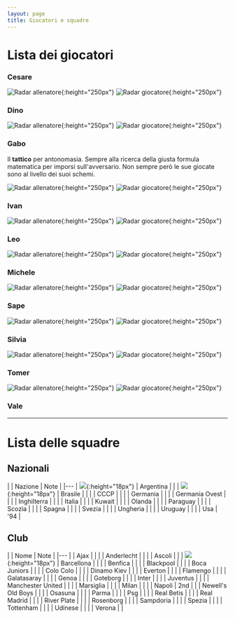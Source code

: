 ```yaml
---
layout: page
title: Giocatori e squadre
---
```


# Lista dei giocatori

### Cesare

![Radar allenatore](/res/cesare-coach.png){:height="250px"}
![Radar giocatore](/res/cesare-player.png){:height="250px"}

### Dino

![Radar allenatore](/res/dino-coach.png){:height="250px"}
![Radar giocatore](/res/dino-player.png){:height="250px"}

### Gabo

Il **tattico** per antonomasia. 
Sempre alla ricerca della giusta formula matematica per imporsi sull'avversario. 
Non sempre però le sue giocate sono al livello dei suoi schemi.

![Radar allenatore](/res/gabo-coach.png){:height="250px"}
![Radar giocatore](/res/gabo-player.png){:height="250px"}

### Ivan

![Radar allenatore](/res/ivan-coach.png){:height="250px"}
![Radar giocatore](/res/ivan-player.png){:height="250px"}

### Leo

![Radar allenatore](/res/leo-coach.png){:height="250px"}
![Radar giocatore](/res/leo-player.png){:height="250px"}

### Michele

![Radar allenatore](/res/michele-coach.png){:height="250px"}
![Radar giocatore](/res/michele-player.png){:height="250px"}

### Sape

![Radar allenatore](/res/sape-coach.png){:height="250px"}
![Radar giocatore](/res/sape-player.png){:height="250px"}

### Silvia

![Radar allenatore](/res/silvia-coach.png){:height="250px"}
![Radar giocatore](/res/silvia-player.png){:height="250px"}

### Tomer

![Radar allenatore](/res/tomer-coach.png){:height="250px"}
![Radar giocatore](/res/tomer-player.png){:height="250px"}

### Vale

---

# Lista delle squadre

## Nazionali

| | Nazione | Note |
|---
| ![](/thumb/argentina.png){:height="18px"} | Argentina | |
| ![](/thumb/brazil.png){:height="18px"} | Brasile | |
| | CCCP | |
| | Germania | |
| | Germania Ovest | |
| | Inghilterra | |
| | Italia | |
| | Kuwait | |
| | Olanda | |
| | Paraguay | |
| | Scozia | |
| | Spagna | |
| | Svezia | |
| | Ungheria | |
| | Uruguay | |
| | Usa | '94 |


## Club

| | Nome | Note |
|---
| | Ajax | |
| | Anderlecht | |
| | Ascoli | |
| ![](/thumb/barca.png){:height="18px"} | Barcellona | |
| | Benfica | |
| | Blackpool | |
| | Boca Juniors | |
| | Colo Colo | |
| | Dinamo Kiev | |
| | Everton | |
| | Flamengo | |
| | Galatasaray | |
| | Genoa | |
| | Goteborg | |
| | Inter | |
| | Juventus | |
| | Manchester United | |
| | Marsiglia | |
| | Milan | | 
| | Napoli | 2nd |
| | Newell's Old Boys | |
| | Osasuna | |
| | Parma | |
| | Psg | |
| | Real Betis | |
| | Real Madrid | |
| | River Plate | |
| | Rosenborg | |
| | Sampdoria | |
| | Spezia | |
| | Tottenham | |
| | Udinese | |
| | Verona | |






